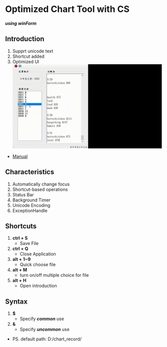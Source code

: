 # Optimized Chart Tool with CS
##### using winForm

## Introduction
1. Supprt unicode text
2. Shortcut added
3. Optimized UI
![intro_git](./ChartToolCSEdition/Resources/chartTool_multichoice.gif)
- [Manual](https://hackmd.io/w2Qa037dSOqHvS9v2ewsnA)

## Characteristics
1. Automatically change focus
2. Shortcut-based operations
3. Status Bar
4. Background Timer
5. Unicode Encoding
6. ExceptionHandle

## Shortcuts
1. **ctrl + S**
    - Save File
3. **ctrl + Q**
    - Close Application
5. **alt + 1~9**
    - Quick choose file
7. **alt + M**
    - turn on/off multiple choice for file
5. **alt + H**
    - Open introduction

## Syntax
1. **$**
    - Specify ***common*** use
2. **&**
    - Specify ***uncommon*** use
    
- PS. default path: D:/chart_record/